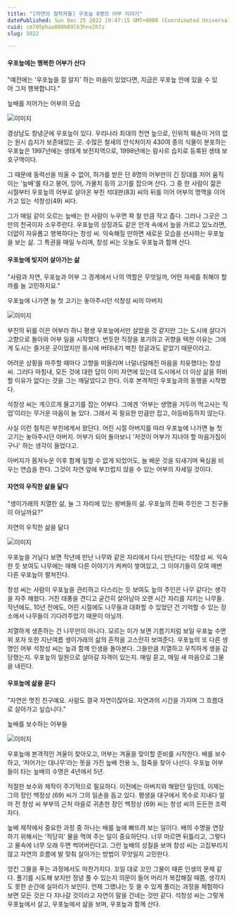 ```yaml
---
title: "[자연의 철학자들] 우포늪 8명의 어부 이야기"
datePublished: Sun Dec 25 2022 19:47:15 GMT+0000 (Coordinated Universal Time)
cuid: cm705phaa000h09l63hnv2h7z
slug: 5022

---
```



#### 우포늪에는 행복한 어부가 산다

"예전에는 '우포늪을 잘 알지' 하는 마음이 있었다면, 지금은 우포늪 안에 있을 수 있어 그저 행복합니다."

늪배를 저어가는 어부의 모습

![이미지](https://cdn.hashnode.com/res/hashnode/image/upload/v1739258665764/bbb0a3cb-f483-4dc1-b3d9-603dea5bef99.jpeg)

경상남도 창녕군에 우포늪이 있다. 우리나라 최대의 천연 늪으로, 인위적 훼손이 거의 없는 원시 습지가 보존돼있는 곳. 수많은 철새의 안식처이자 430여 종의 식물이 분포하는 우포늪은 1997년에는 생태계 보전지역으로, 1998년에는 람사르 습지로 등록된 생태 보호구역이다.

그 때문에 동력선을 띄울 수 없어, 허가를 받은 단 8명의 어부만이 긴 장대를 저어 움직이는 '늪배'를 타고 붕어, 잉어, 가물치 등의 고기를 잡으며 산다. 그 중 한 사람이 젊은 시절부터 우포늪의 어부로 살아온 부친 석대판(83) 씨의 뒤를 이어 어부의 명맥을 이어가고 있는 석창성(49) 씨다.

그가 매일 같이 오르는 늪배는 한 사람이 누우면 꽉 찰 만큼 작고 좁다. 그러나 그곳은 그만의 천국이자 소우주란다. 우포늪의 상징과도 같은 안개 속에서 늪을 가르고 있노라면, 더없이 자유롭고 행복하다는 창성 씨. 익숙해질 만하면 새로운 모습을 선사하는 우포늪을 보는 삶. 그 특권을 매일 누리며, 창성 씨는 오늘도 우포늪과 함께 산다.

#### 우포늪에 빚지어 살아가는 삶

"사람과 자연, 우포늪과 어부 그 경계에서 나의 역할은 무엇일까, 어떤 자세를 취해야 할까를 늘 고민하지요."

우포늪에 나가면 늘 첫 고기는 놓아주시던 석창성 씨의 아버지

![이미지](https://cdn.hashnode.com/res/hashnode/image/upload/v1739258667470/aaf3fbe1-aea6-4621-82c9-27843b4fcdd3.jpeg)

부친의 뒤를 이은 어부라 하니 평생 우포늪에서만 살았을 것 같지만 그는 도시에 살다가 고향으로 돌아와 어부 일을 시작했다. 번듯한 직장을 포기하고 귀향을 택한 이유는 그에게 도시는 즐거운 곳이었지만 동시에 버텨내기 벅찬 정글과도 같았기 때문이라고.

어려운 상황을 마주할 때마다 고향을 떠올리며 너덜너덜해진 마음을 치유했다는 창성 씨. 그러다 마침내, 모든 것에 대한 답이 이미 자연에 있는데 도시에서 더 이상 삶을 허비할 이유가 없다는 것을 그는 깨달았다고 한다. 이후 본격적인 우포늪과의 동행을 시작했다.

석창성 씨는 게으르게 물고기를 잡는 어부다. 그에겐 '어부는 생명을 거두어 먹고사는 직업'이라는 무거운 마음이 늘 있다. 그래서 꼭 필요한 만큼만 잡고, 아등바등하지 않는다.

사실 이런 철칙은 부친에게서 왔단다. 어린 시절 아버지를 따라 우포늪에 나가면 늘 첫 고기는 놓아주시던 아버지. 어부가 되어 돌아보니 '저것이 어부가 지녀야 할 마음가짐이구나' 하는 생각이 들었다고.

아버지가 몸져누운 이후 함께 일할 수 없게 되었어도, 늘 배운 것을 되새기며 욕심을 비우는 연습을 한다. 그것이 자연 앞에 부끄럽지 않을 수 있는 어부의 자세일 것이다.

#### 자연의 우직한 삶을 닮다

"생이가래의 치열한 삶, 늘 그 자리에 있는 왕버들의 삶. 우포늪의 진짜 주인은 그 친구들이 아닐까요?"

자연의 우직한 삶을 닮다

![이미지](https://cdn.hashnode.com/res/hashnode/image/upload/v1739258669671/71d3ef6a-0dfd-440f-9388-94ae4d63def7.jpeg)

우포늪을 거닐다 보면 작년에 만난 나무와 같은 자리에서 다시 만난다는 석창성 씨. 익숙한 듯 보여도 나무에는 매해 다른 이야기가 켜켜이 쌓여있고, 그 이야기들이 모여 매번 다른 우포늪이 펼쳐진다.

창성 씨는 사람이 우포늪을 관리하고 다스리는 듯 보여도 늪의 주인은 나무 같다는 생각을 자주 해왔다. 거친 태풍을 견디고 굳건히 살아남아 오랜 시간 자리를 지키는 나무들. 작년에도, 10년 전에도, 어린 시절에도 나무들과 대화할 수 있었던 건 기억할 수 있는 장소에서 나무들이 기다려주었기 때문이 아닐까.

치열하게 생존하는 건 나무만이 아니다. 모르는 이가 보면 기름기처럼 보일 우포늪 수면 위 포자 또한 지난여름 생이가래의 삶의 흔적을 고스란히 보여준다. 우포늪의 또 다른 생명인 어부 석창성 씨는 늪과 함께 인생을 돌아본다. 그들만큼 치열하고 우직하게 생을 감당했는지. 우포늪의 일원으로 살아갈 자격이 있는지. 매일 묻고, 매일 새 마음으로 그물을 내린다.

#### 우포늪에 삶을 묻다

"자연은 멋진 친구예요. 사람도 결국 자연이잖아요. 자연과의 시간을 가지며 그 흐름대로 살아가고 싶습니다."

늪배를 보수하는 어부들

![이미지](https://cdn.hashnode.com/res/hashnode/image/upload/v1739258671586/e6ab3301-1a65-4682-9e6f-03f68b10ba62.jpeg)

우포늪에 본격적인 겨울이 찾아오고, 어부는 겨울을 맞이할 준비를 시작한다. 배를 보수하고, ‘저어가는 대나무’라는 뜻을 가진 늪배 전용 노, 점죽을 찾아 나선다. 우포늪 어부들이 타는 늪배의 수명은 4년에서 5년.

적절한 보수와 제작이 주기적으로 필요하다. 이전에는 아버지와 해왔던 일인데, 이제는 그의 장인 백정상 (69) 씨가 그의 일손을 돕고 있다. 평생을 대구에서 목수로 지내다 얼마 전 창성 씨 부부의 근처 마을로 귀촌한 장인 백정상 (69) 씨는 창성 씨의 든든한 조력자다.

늪배 제작에서 중요한 과정 중 하나는 배를 늪에 빠뜨려 보는 일이다. 배의 수명을 연장하기 위해서는 '적당히' 물을 먹여 주는 일이 중요하단다. 너무 마르면 뒤틀리고, 그렇다고 물속에 너무 오래 두면 썩어버린다고. 그런 늪배의 성질을 보며 창성 씨는 고집부리지 않고 자연의 흐름에 발 맞춰 살아가는 방법이 무엇일지 고민한다.

엉킨 그물을 푸는 과정에서도 마찬가지다. 꼬일 대로 꼬인 그물이 때론 인생의 문제 같다. 풀기를 시도해 보지만 정녕 풀 수 있는지 의문이 들어 머리가 복잡해질 때쯤, 생각지도 못한 순간에 실마리가 보인다. 언제 그랬냐는 듯 쓸 수 있게 풀리는 과정을 체험하다 보면 모든 것은 다 지나갈 것이라고 자연이 말을 건네는 것만 같다. 석창성 씨는 그렇게 우포늪에서 살고, 우포늪에서 삶을 보며, 우포늪과 함께 산다.